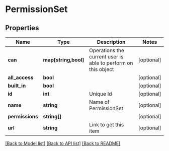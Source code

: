 # PermissionSet

## Properties
Name | Type | Description | Notes
------------ | ------------- | ------------- | -------------
**can** | **map[string,bool]** | Operations the current user is able to perform on this object | [optional] 
**all_access** | **bool** |  | [optional] 
**built_in** | **bool** |  | [optional] 
**id** | **int** | Unique Id | [optional] 
**name** | **string** | Name of PermissionSet | [optional] 
**permissions** | **string[]** |  | [optional] 
**url** | **string** | Link to get this item | [optional] 

[[Back to Model list]](../README.md#documentation-for-models) [[Back to API list]](../README.md#documentation-for-api-endpoints) [[Back to README]](../README.md)


